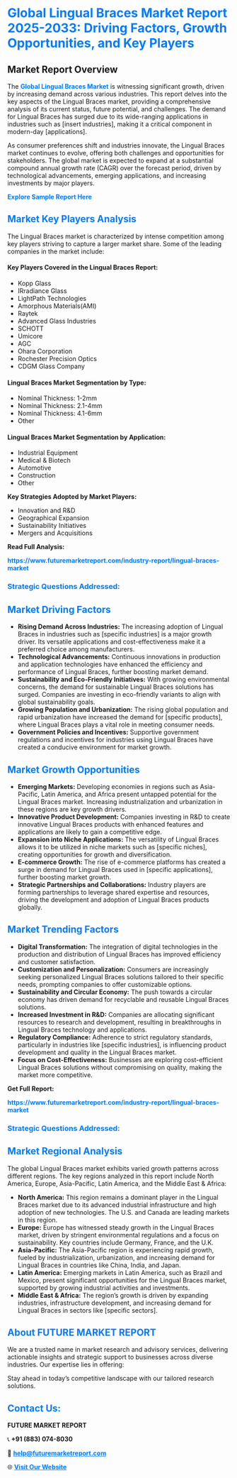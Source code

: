 <h1 style="color: #007BFF;">Global Lingual Braces Market Report 2025-2033: Driving Factors, Growth Opportunities, and Key Players</h1>

<section id="overview">
<h2>Market Report Overview</h2>
<p>The <a href="https://www.futuremarketreport.com/industry-report/lingual-braces-market" style="color: #007BFF; text-decoration: none;"><strong>Global Lingual Braces Market</strong></a> is witnessing significant growth, driven by increasing demand across various industries. This report delves into the key aspects of the Lingual Braces market, providing a comprehensive analysis of its current status, future potential, and challenges. The demand for Lingual Braces has surged due to its wide-ranging applications in industries such as [insert industries], making it a critical component in modern-day [applications].</p>
<p>As consumer preferences shift and industries innovate, the Lingual Braces market continues to evolve, offering both challenges and opportunities for stakeholders. The global market is expected to expand at a substantial compound annual growth rate (CAGR) over the forecast period, driven by technological advancements, emerging applications, and increasing investments by major players.</p>
</section>

<section id="overview">
<p><a href="https://www.futuremarketreport.com/request-sample/reportId=35216" style="color: #007BFF; text-decoration: none;"><strong>Explore Sample Report Here</strong></a></p>
</section>

<section id="key-players">
<h2 style="color: #007BFF;">Market Key Players Analysis</h2>
<p>The Lingual Braces market is characterized by intense competition among key players striving to capture a larger market share. Some of the leading companies in the market include:</p>
<h4>Key Players Covered in the Lingual Braces Report:</h4>
<ul><li>Kopp Glass</li><li>IRradiance Glass</li><li>LightPath Technologies</li><li>Amorphous Materials(AMI)</li><li>Raytek</li><li>Advanced Glass Industries</li><li>SCHOTT</li><li>Umicore</li><li>AGC</li><li>Ohara Corporation</li><li>Rochester Precision Optics</li><li>CDGM Glass Company</li></ul>
<h4>Lingual Braces Market Segmentation by Type:</h4>
<ul><li>Nominal Thickness: 1-2mm</li><li>Nominal Thickness: 2.1-4mm</li><li>Nominal Thickness: 4.1-6mm</li><li>Other</li></ul>

<h4>Lingual Braces Market Segmentation by Application:</h4>
<ul><li>Industrial Equipment</li><li>Medical &amp; Biotech</li><li>Automotive</li><li>Construction</li><li>Other</li></ul>
<p><strong>Key Strategies Adopted by Market Players:</strong></p>
<ul>
<li>Innovation and R&D</li>
<li>Geographical Expansion</li>
<li>Sustainability Initiatives</li>
<li>Mergers and Acquisitions</li>
</ul>
</section>

<section>
<p><strong>Read Full Analysis: </strong></p><a href="https://www.futuremarketreport.com/industry-report/lingual-braces-market" style="color: #007BFF; text-decoration: none;"><strong>https://www.futuremarketreport.com/industry-report/lingual-braces-market</strong></a>
<h3 style="color: #007BFF;">Strategic Questions Addressed:</h3>
</section>

<section id="driving-factors">
<h2 style="color: #007BFF;">Market Driving Factors</h2>
<ul>
<li><strong>Rising Demand Across Industries:</strong> The increasing adoption of Lingual Braces in industries such as [specific industries] is a major growth driver. Its versatile applications and cost-effectiveness make it a preferred choice among manufacturers.</li>
<li><strong>Technological Advancements:</strong> Continuous innovations in production and application technologies have enhanced the efficiency and performance of Lingual Braces, further boosting market demand.</li>
<li><strong>Sustainability and Eco-Friendly Initiatives:</strong> With growing environmental concerns, the demand for sustainable Lingual Braces solutions has surged. Companies are investing in eco-friendly variants to align with global sustainability goals.</li>
<li><strong>Growing Population and Urbanization:</strong> The rising global population and rapid urbanization have increased the demand for [specific products], where Lingual Braces plays a vital role in meeting consumer needs.</li>
<li><strong>Government Policies and Incentives:</strong> Supportive government regulations and incentives for industries using Lingual Braces have created a conducive environment for market growth.</li>
</ul>
</section>

<section id="growth-opportunities">
<h2 style="color: #007BFF;">Market Growth Opportunities</h2>
<ul>
<li><strong>Emerging Markets:</strong> Developing economies in regions such as Asia-Pacific, Latin America, and Africa present untapped potential for the Lingual Braces market. Increasing industrialization and urbanization in these regions are key growth drivers.</li>
<li><strong>Innovative Product Development:</strong> Companies investing in R&D to create innovative Lingual Braces products with enhanced features and applications are likely to gain a competitive edge.</li>
<li><strong>Expansion into Niche Applications:</strong> The versatility of Lingual Braces allows it to be utilized in niche markets such as [specific niches], creating opportunities for growth and diversification.</li>
<li><strong>E-commerce Growth:</strong> The rise of e-commerce platforms has created a surge in demand for Lingual Braces used in [specific applications], further boosting market growth.</li>
<li><strong>Strategic Partnerships and Collaborations:</strong> Industry players are forming partnerships to leverage shared expertise and resources, driving the development and adoption of Lingual Braces products globally.</li>
</ul>
</section>

<section id="trending-factors">
<h2 style="color: #007BFF;">Market Trending Factors</h2>
<ul>
<li><strong>Digital Transformation:</strong> The integration of digital technologies in the production and distribution of Lingual Braces has improved efficiency and customer satisfaction.</li>
<li><strong>Customization and Personalization:</strong> Consumers are increasingly seeking personalized Lingual Braces solutions tailored to their specific needs, prompting companies to offer customizable options.</li>
<li><strong>Sustainability and Circular Economy:</strong> The push towards a circular economy has driven demand for recyclable and reusable Lingual Braces solutions.</li>
<li><strong>Increased Investment in R&D:</strong> Companies are allocating significant resources to research and development, resulting in breakthroughs in Lingual Braces technology and applications.</li>
<li><strong>Regulatory Compliance:</strong> Adherence to strict regulatory standards, particularly in industries like [specific industries], is influencing product development and quality in the Lingual Braces market.</li>
<li><strong>Focus on Cost-Effectiveness:</strong> Businesses are exploring cost-efficient Lingual Braces solutions without compromising on quality, making the market more competitive.</li>
</ul>
</section>

<section>
<p><strong>Get Full Report: </strong></p><a href="https://www.futuremarketreport.com/industry-report/lingual-braces-market" style="color: #007BFF; text-decoration: none;"><strong>https://www.futuremarketreport.com/industry-report/lingual-braces-market</strong></a>
<h3 style="color: #007BFF;">Strategic Questions Addressed:</h3>
</section>


<section id="regional-analysis">
<h2 style="color: #007BFF;">Market Regional Analysis</h2>
<p>The global Lingual Braces market exhibits varied growth patterns across different regions. The key regions analyzed in this report include North America, Europe, Asia-Pacific, Latin America, and the Middle East & Africa:</p>
<ul>
<li><strong>North America:</strong> This region remains a dominant player in the Lingual Braces market due to its advanced industrial infrastructure and high adoption of new technologies. The U.S. and Canada are leading markets in this region.</li>
<li><strong>Europe:</strong> Europe has witnessed steady growth in the Lingual Braces market, driven by stringent environmental regulations and a focus on sustainability. Key countries include Germany, France, and the U.K.</li>
<li><strong>Asia-Pacific:</strong> The Asia-Pacific region is experiencing rapid growth, fueled by industrialization, urbanization, and increasing demand for Lingual Braces in countries like China, India, and Japan.</li>
<li><strong>Latin America:</strong> Emerging markets in Latin America, such as Brazil and Mexico, present significant opportunities for the Lingual Braces market, supported by growing industrial activities and investments.</li>
<li><strong>Middle East & Africa:</strong> The region’s growth is driven by expanding industries, infrastructure development, and increasing demand for Lingual Braces in sectors like [specific sectors].</li>
</ul>
</section>

<footer>
<h2 style="color: #007BFF;">About FUTURE MARKET REPORT</h2>
<p>We are a trusted name in market research and advisory services, delivering actionable insights and strategic support to businesses across diverse industries. Our expertise lies in offering:</p>

<p>Stay ahead in today’s competitive landscape with our tailored research solutions.</p>

<h2 style="color: #007BFF;">Contact Us:</h2>
<p><strong>FUTURE MARKET REPORT</strong></p>
<p>📞 <strong>+91 (883) 074-8030</strong></p>
<p>📧 <strong><a href="mailto:help@futuremarketreport.com" style="color: #007BFF;">help@futuremarketreport.com</a></strong></p>
<p>🌐 <strong><a href="https://www.futuremarketreport.com/" style="color: #007BFF;">Visit Our Website</a></strong></p>
</footer>